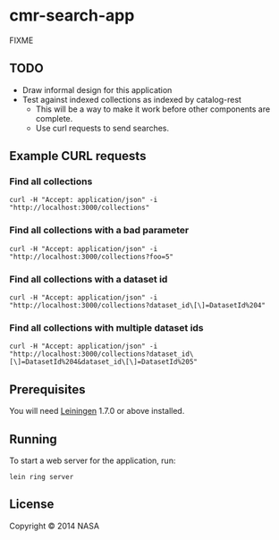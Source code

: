 # cmr-search-app

FIXME

## TODO

  * Draw informal design for this application
  * Test against indexed collections as indexed by catalog-rest
    * This will be a way to make it work before other components are complete.
    * Use curl requests to send searches.


## Example CURL requests


### Find all collections
```
curl -H "Accept: application/json" -i "http://localhost:3000/collections"
```

### Find all collections with a bad parameter
```
curl -H "Accept: application/json" -i "http://localhost:3000/collections?foo=5"
```

### Find all collections with a dataset id
```
curl -H "Accept: application/json" -i "http://localhost:3000/collections?dataset_id\[\]=DatasetId%204"
```

### Find all collections with multiple dataset ids
```
curl -H "Accept: application/json" -i "http://localhost:3000/collections?dataset_id\[\]=DatasetId%204&dataset_id\[\]=DatasetId%205"
```

## Prerequisites

You will need [Leiningen][1] 1.7.0 or above installed.

[1]: https://github.com/technomancy/leiningen

## Running

To start a web server for the application, run:

    lein ring server

## License

Copyright © 2014 NASA
